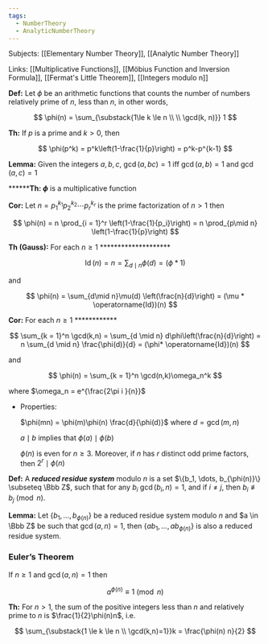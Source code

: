 ```yaml
---
tags:
  - NumberTheory
  - AnalyticNumberTheory
---
```

Subjects: [[Elementary Number Theory]], [[Analytic Number Theory]]

Links: [[Multiplicative Functions]], [[Möbius Function and Inversion Formula]], [[Fermat's Little Theorem]], [[Integers modulo n]]

**********Def:********** Let $\phi$ be an arithmetic functions that counts the number of numbers relatively prime of $n$, less than $n$, in other words,

$$ \phi(n) = \sum_{\substack{1\le k \le n \\ \\ \gcd(k, n)}} 1 $$

********Th:******** If $p$ is a prime and $k >0$, then

$$ \phi(p^k) = p^k\left(1-\frac{1}{p}\right) = p^k-p^{k-1} $$

**************Lemma:************** Given the integers $a, b , c$, $\gcd(a,bc)=1$ iff $\gcd(a,b) =1$ and $\gcd(a,c)=1$

********Th: $\phi$** is a multiplicative function

******Cor:****** Let $n = p_1^{k_1}p_2^{k_2}\cdots p_r^{k_r}$ is the prime factorization of $n>1$ then

$$ \phi(n) = n \prod_{i = 1}^r \left(1-\frac{1}{p_i}\right) = n \prod_{p\mid n} \left(1-\frac{1}{p}\right) $$

**********Th (Gauss):********** For each $n \ge1$ ********************

$$ \operatorname{Id}(n)= n = \sum_{d\mid n}\phi(d) = (\phi * 1) $$

and

$$ \phi(n) = \sum_{d\mid n}\mu(d) \left(\frac{n}{d}\right) = (\mu * \operatorname{Id})(n) $$

******Cor:****** For each $n \ge 1$ ************

$$ \sum_{k = 1}^n \gcd(k,n) = \sum_{d \mid n} d\phi\left(\frac{n}{d}\right) = n \sum_{d \mid n} \frac{\phi(d)}{d} = (\phi* \operatorname{Id})(n) $$

and

$$ \phi(n) = \sum_{k = 1}^n \gcd(n,k)\omega_n^k $$

where $\omega_n = e^{\frac{2\pi i }{n}}$

- Properties:
    
    $\phi(mn) = \phi(m)\phi(n) \frac{d}{\phi(d)}$ where $d = \gcd(m,n)$
    
    $a \mid b$ implies that $\phi(a) \mid \phi(b)$
    
    $\phi(n)$ is even for $n \ge 3$. Moreover, if $n$ has $r$ distinct odd prime factors, then $2^r \mid \phi(n)$
    

**********Def:********** A _**********************reduced residue system**********************_ modulo $n$ is a set $\{b_1, \dots, b_{\phi(n)}\} \subseteq \Bbb Z$, such that for any $b_i$ $\gcd(b_i, n) =1$, and if $i \ne j$, then $b_i \not\equiv b_j \pmod n$.

**************Lemma:************** Let $\{b_1, \dots, b_{\phi(n)}\}$ be a reduced residue system modulo $n$ and $a \in \Bbb Z$ be such that $\gcd(a,n) =1$, then $\{ab_1, \dots, ab_{\phi(n)}\}$ is also a reduced residue system.

### Euler’s Theorem

If $n \ge 1$ and $\gcd(a,n) =1$ then

$$ a^{\phi(n)} \equiv 1 \pmod n $$

********Th:******** For $n >1$, the sum of the positive integers less than $n$ and relatively prime to $n$ is $\frac{1}{2}\phi(n)n$, i.e.

$$ \sum_{\substack{1 \le k \le n \\ \gcd(k,n)=1}}k = \frac{\phi(n) n}{2} $$